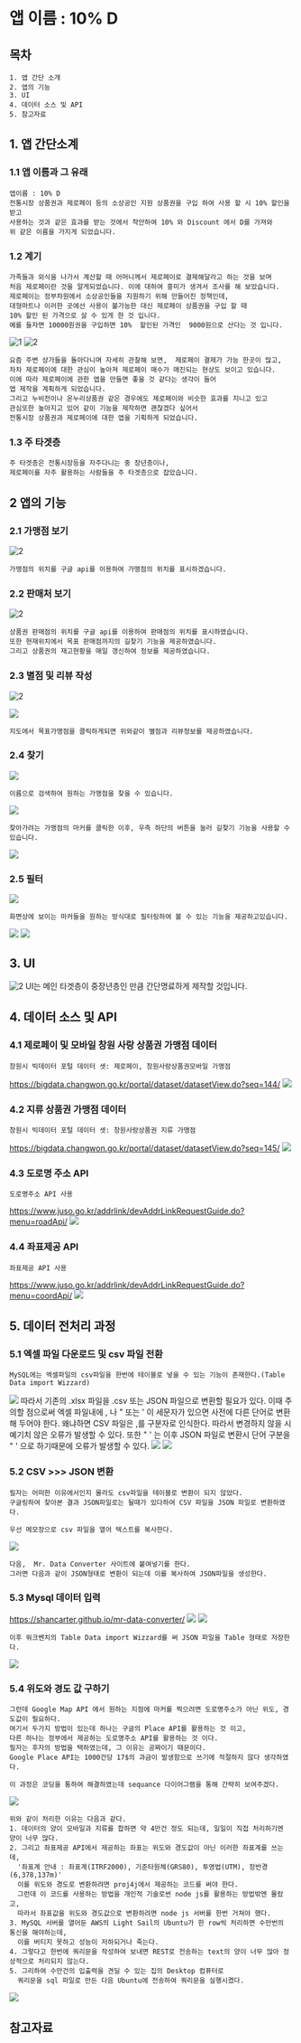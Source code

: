 # 앱 이름 : 10% D

## 목차
    1. 앱 간단 소개
    2. 앱의 기능
    3. UI
    4. 데이터 소스 및 API
    5. 참고자료

## 1. 앱 간단소계

### 1.1 앱 이름과 그 유래
    앱이름 : 10% D
    전통시장 상품권과 제로페이 등의 소상공인 지원 상품권을 구입 하여 사용 할 시 10% 할인을 받고   
    사용하는 것과 같은 효과를 받는 것에서 착안하여 10% 와 Discount 에서 D를 가져와    
    위 같은 이름을 가지게 되었습니다.

### 1.2 계기
    가족들과 외식을 나가서 계산할 때 어머니께서 제로페이로 결제해달라고 하는 것을 보며   
    처음 제로페이란 것을 알게되었습니다. 이에 대하여 흥미가 생겨서 조사를 해 보았습니다.   
    제로페이는 정부차원에서 소상공인들을 지원하기 위해 만들어진 정책인데,    
    대형마트나 이러한 곳에선 사용이 불가능한 대신 제로페이 상품권을 구입 할 때    
    10% 할인 된 가격으로 살 수 있게 한 것 입니다.    
    예를 들자면 10000원권을 구입하면 10%  할인된 가격인  9000원으로 산다는 것 입니다.    
    
![1](https://user-images.githubusercontent.com/59672593/110897056-147fd680-8340-11eb-9484-84d7bf7cb779.png)
![2](https://user-images.githubusercontent.com/59672593/110897059-15b10380-8340-11eb-9b52-61c61abb71d7.png)

    요즘 주변 상가들을 돌아다니며 자세히 관찰해 보면,  제로페이 결제가 가능 한곳이 많고,    
    차차 제로페이에 대한 관심이 높아져 제로페이 매수가 매진되는 현상도 보이고 있습니다.    
    이에 따라 제로페이에 관한 앱을 만들면 좋을 것 같다는 생각이 들어    
    앱 제작을 계획하게 되었습니다.    
    그리고 누비전이나 온누리상품권 같은 경우에도 제로페이와 비슷한 효과를 지니고 있고    
    관심또한 높아지고 있어 같이 기능을 제작하면 괜찮겠다 싶어서    
    전통시장 상품권과 제로페이에 대한 앱을 기획하게 되었습니다.

### 1.3 주 타겟층
    주 타겟층은 전통시장등을 자주다니는 중 장년층이나,    
    제로페이를 자주 활용하는 사람들을 주 타겟층으로 잡았습니다.

## 2 앱의 기능

### 2.1 가맹점 보기

![2](./img/test/사용처.png)

    가맹점의 위치를 구글 api를 이용하여 가맹점의 위치를 표시하겠습니다.   
    

### 2.2 판매처 보기

![2](./img/test/구입처.png)

    상품권 판매점의 위치를 구글 api를 이용하여 판매점의 위치를 표시하였습니다.    
    또한 현재위치에서 목표 판매점까지의 길찾기 기능을 제공하였습니다.   
    그리고 상품권의 재고현황을 매일 갱신하여 정보를 제공하였습니다.

### 2.3 별점 및 리뷰 작성

![2](./img/test/리뷰작성.png)

<img src="./img/test/리뷰작성완료"/>

    지도에서 목표가맹점을 클릭하게되면 위와같이 별점과 리뷰정보를 제공하였습니다.

### 2.4 찾기

<img src="./img/test/이름검색.png"/>

    이름으로 검색하여 원하는 가맹점을 찾을 수 있습니다. 

<img src="./img/test/길찾기00.png"/>

    찾아가려는 가맹점의 마커를 클릭한 이후, 우측 하단의 버튼을 눌러 길찾기 기능을 사용할 수 있습니다.

<img src="./img/test/길찾기00.png"/>

### 2.5 필터

<img src="./img/test/필터.png"/>
    
    화면상에 보이는 마커들을 원하는 방식대로 필터링하여 볼 수 있는 기능을 제공하고있습니다.

<img src="./img/test/필터자동완성.png"/>
<img src="./img/test/필터링완료.png"/>

## 3. UI

![2](./img/test/UI.png)
    UI는 메인 타겟층이 중장년층인 만큼 간단명료하게 제작할 것입니다.

## 4. 데이터 소스 및 API

### 4.1 제로페이 및 모바일 창원 사랑 상품권 가맹점 데이터

    창원시 빅데이터 포털 데이터 셋: 제로페이, 창원사랑상품권모바일 가맹점

<https://bigdata.changwon.go.kr/portal/dataset/datasetView.do?seq=144/>
<img src = "./img/data_source/모바일상품권.png"/>

### 4.2 지류 상품권 가맹점 데이터

    창원시 빅데이터 포털 데이터 셋: 창원사랑상품권 지류 가맹점
    
<https://bigdata.changwon.go.kr/portal/dataset/datasetView.do?seq=145/>
<img src = "./img/data_source/지류상품권.png"/>

### 4.3 도로명 주소 API

    도로명주소 API 사용
<https://www.juso.go.kr/addrlink/devAddrLinkRequestGuide.do?menu=roadApi/>
<img src = "./img/data_source/도로명주소API.png"/>

### 4.4 좌표제공 API

    좌표제공 API 사용
<https://www.juso.go.kr/addrlink/devAddrLinkRequestGuide.do?menu=coordApi/>
<img src = "./img/data_source/좌표제공API.png"/>


## 5. 데이터 전처리 과정

### 5.1 엑셀 파일 다운로드 및 csv 파일 전환

    MySQL에는 엑셀파일의 csv파일을 한번에 테이블로 넣을 수 있는 기능이 존재한다.(Table Data import Wizzard)
<img src = "./img/data_source/데이터전처리4.png"/>
    따라서 기존의 .xlsx 파일을 .csv 또는 JSON 파일으로 변환할 필요가 있다.
    이때 주의할 점으로써 엑셀 파일내에 , 나 " 또는 ' 이 세문자가 있으면 사전에 다른 단어로 변환해 두어야 한다.
    왜냐하면 CSV 파일은 ,를 구분자로 인식한다. 따라서 변경하지 않을 시 예기치 않은 오류가 발생할 수 있다.
    또한 " ' 는 이후 JSON 파일로 변환시 단어 구분을 " ' 으로 하기때문에 오류가 발생할 수 있다.

<img src = "./img/data_source/데이터전처리1.png"/>
<img src = "./img/data_source/데이터전처리2.png"/>

### 5.2 CSV >>> JSON 변환

    필자는 어떠한 이유에서인지 몰라도 csv파일을 테이블로 변환이 되지 않았다.
    구글링하여 찾아본 결과 JSON파일로는 될때가 있다하여 CSV 파일을 JSON 파일로 변환하였다.

    우선 메모장으로 csv 파일을 열어 텍스트를 복사한다.

<img src = "./img/data_source/데이터전처리3.png"/>

    다음,  Mr. Data Converter 사이트에 붙여넣기를 한다.
    그러면 다음과 같이 JSON형태로 변환이 되는데 이를 복사하여 JSON파일을 생성한다.

### 5.3 Mysql 데이터 입력

<https://shancarter.github.io/mr-data-converter/>
<img src = "./img/data_source/데이터전처리5.png"/>
<img src = "./img/data_source/데이터전처리6.png"/>

    이후 워크벤치의 Table Data import Wizzard를 써 JSON 파일을 Table 형태로 저장한다.

<img src = "./img/data_source/데이터전처리7.png"/>

### 5.4 위도와 경도 값 구하기
    
    그런데 Google Map API 에서 원하는 지점에 마커를 찍으려면 도로명주소가 아닌 위도, 경도값이 필요하다.
    여기서 두가지 방법이 있는데 하나는 구글의 Place API를 활용하는 것 이고,
    다른 하나는 정부에서 제공하는 도로명주소 API를 활용하는 것 이다.
    필자는 후자의 방법을 택하였는데, 그 이유는 공짜이기 때문이다.
    Google Place API는 1000건당 17$의 과금이 발생함으로 쓰기에 적절하지 않다 생각하였다.

    이 과정은 코딩을 통하여 해결하였는데 sequance 다이어그램을 통해 간략히 보여주겠다.

<img src = "./img/uml/LocationUpdate.png"/>

    위와 같이 처리한 이유는 다음과 같다.
    1. 데이터의 양이 모바일과 지류를 합하면 약 4만건 정도 되는데, 일일이 직접 처리하기엔 양이 너무 많다.
    2. 그리고 좌표제공 API에서 제공하는 좌표는 위도와 경도값이 아닌 이러한 좌표계를 쓰는데,
      '좌표계 안내 : 좌표계(ITRF2000), 기준타원체(GRS80), 투영법(UTM), 장반경(6,378,137m)' 
      이를 위도와 경도로 변환하려면 proj4j에서 제공하는 코드를 써야 한다. 
      그런데 이 코드를 사용하는 방법을 개인적 기술로썬 node js를 활용하는 방법밖엔 몰랐고,
      따라서 좌표값을 위도와 경도값으로 변환하려면 node js 서버를 한번 거쳐야 했다.
    3. MySQL 서버를 열어둔 AWS의 Light Sail의 Ubuntu가 한 row씩 처리하면 수만번의 통신을 해야하는데, 
      이를 버티지 못하고 성능이 저하되거나 죽는다.
    4. 그렇다고 한번에 쿼리문을 작성하여 보내면 REST로 전송하는 text의 양이 너무 많아 정상적으로 처리되지 않는다.
    5. 그리하여 수만건의 입출력을 견딜 수 있는 집의 Desktop 컴퓨터로 
      쿼리문을 sql 파일로 만든 다음 Ubuntu에 전송하여 쿼리문을 실행시켰다.

<img src = "./img/data_source/데이터전처리8.png"/>


## 참고자료

